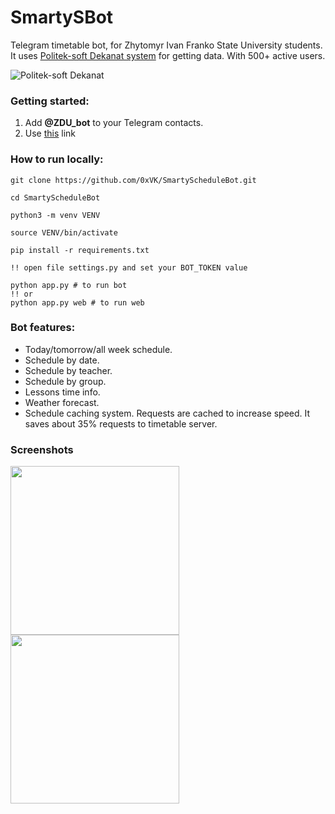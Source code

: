 # SmartySBot

Telegram timetable bot, for Zhytomyr Ivan Franko State University students. It uses [Politek-soft Dekanat system](https://dekanat.zu.edu.ua/cgi-bin/timetable.cgi?n=999) for getting data. With 500+ active users.

![Politek-soft Dekanat](https://i.imgur.com/VLOoMbw.png)

### Getting started:
1. Add **@ZDU_bot** to your Telegram contacts.
2. Use [this](https://t.me/zdu_bot) link

### How to run locally:
```shell script
git clone https://github.com/0xVK/SmartyScheduleBot.git

cd SmartyScheduleBot 

python3 -m venv VENV

source VENV/bin/activate

pip install -r requirements.txt

!! open file settings.py and set your BOT_TOKEN value

python app.py # to run bot
!! or 
python app.py web # to run web
```


### Bot features:
- Today/tomorrow/all week schedule.
- Schedule by date.
- Schedule by teacher.
- Schedule by group.
- Lessons time info.
- Weather forecast.
- Schedule caching system. Requests are cached to increase speed. It saves about 35% requests to timetable server.

### Screenshots

<img src="https://i.imgur.com/a03uins.jpg" width="270">

<img src="https://i.imgur.com/PBwE2vr.jpg" width="270">